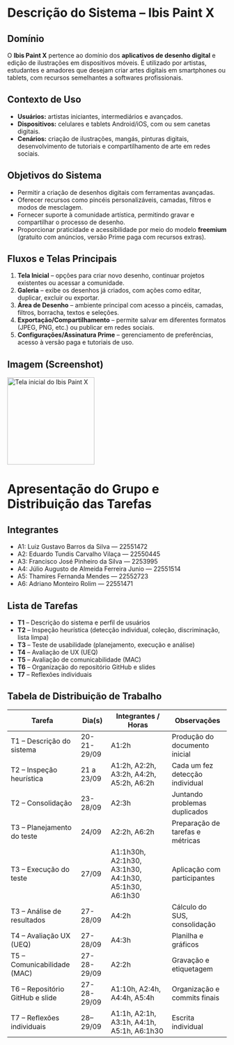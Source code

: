 # Descrição do Sistema – Ibis Paint X

## Domínio
O **Ibis Paint X** pertence ao domínio dos **aplicativos de desenho digital** e edição de ilustrações em dispositivos móveis. É utilizado por artistas, estudantes e amadores que desejam criar artes digitais em smartphones ou tablets, com recursos semelhantes a softwares profissionais.

## Contexto de Uso
- **Usuários:** artistas iniciantes, intermediários e avançados.  
- **Dispositivos:** celulares e tablets Android/iOS, com ou sem canetas digitais.  
- **Cenários:** criação de ilustrações, mangás, pinturas digitais, desenvolvimento de tutoriais e compartilhamento de arte em redes sociais.  

## Objetivos do Sistema
- Permitir a criação de desenhos digitais com ferramentas avançadas.  
- Oferecer recursos como pincéis personalizáveis, camadas, filtros e modos de mesclagem.  
- Fornecer suporte à comunidade artística, permitindo gravar e compartilhar o processo de desenho.  
- Proporcionar praticidade e acessibilidade por meio do modelo **freemium** (gratuito com anúncios, versão Prime paga com recursos extras).  

## Fluxos e Telas Principais
1. **Tela Inicial** – opções para criar novo desenho, continuar projetos existentes ou acessar a comunidade.  
2. **Galeria** – exibe os desenhos já criados, com ações como editar, duplicar, excluir ou exportar.  
3. **Área de Desenho** – ambiente principal com acesso a pincéis, camadas, filtros, borracha, textos e seleções.  
4. **Exportação/Compartilhamento** – permite salvar em diferentes formatos (JPEG, PNG, etc.) ou publicar em redes sociais.  
5. **Configurações/Assinatura Prime** – gerenciamento de preferências, acesso à versão paga e tutoriais de uso.  

## Imagem (Screenshot)

<img src="https://github.com/user-attachments/assets/d350faf2-ec02-4f60-84f4-180178d829e3" alt="Tela inicial do Ibis Paint X" width="200"/>

# Apresentação do Grupo e Distribuição das Tarefas

## Integrantes
- A1: Luiz Gustavo Barros da Silva — 22551472  
- A2: Eduardo Tundis Carvalho Vilaça — 22550445  
- A3: Francisco José Pinheiro da Silva — 2253995  
- A4: Júlio Augusto de Almeida Ferreira Junio — 22551514  
- A5: Thamires Fernanda Mendes — 22552723
- A6: Adriano Monteiro Rolim — 22551471
  
## Lista de Tarefas
- **T1** – Descrição do sistema e perfil de usuários  
- **T2** – Inspeção heurística (detecção individual, coleção, discriminação, lista limpa)  
- **T3** – Teste de usabilidade (planejamento, execução e análise)  
- **T4** – Avaliação de UX (UEQ)  
- **T5** – Avaliação de comunicabilidade (MAC)  
- **T6** – Organização do repositório GitHub e slides  
- **T7** – Reflexões individuais  

## Tabela de Distribuição de Trabalho

| Tarefa | Dia(s) | Integrantes / Horas | Observações |
|--------|--------|----------------------|-------------|
| T1 – Descrição do sistema | 20-21-29/09 | A1:2h | Produção do documento inicial |
| T2 – Inspeção heurística | 21 a 23/09 | A1:2h, A2:2h, A3:2h, A4:2h, A5:2h, A6:2h | Cada um fez detecção individual |
| T2 – Consolidação | 23-28/09 | A2:3h | Juntando problemas duplicados |
| T3 – Planejamento do teste | 24/09 | A2:2h, A6:2h | Preparação de tarefas e métricas |
| T3 – Execução do teste | 27/09 | A1:1h30h, A2:1h30, A3:1h30, A4:1h30, A5:1h30, A6:1h30 | Aplicação com participantes |
| T3 – Análise de resultados | 27-28/09 | A4:2h | Cálculo do SUS, consolidação |
| T4 – Avaliação UX (UEQ) | 27-28/09 | A4:3h | Planilha e gráficos |
| T5 – Comunicabilidade (MAC) | 27-28-29/09 | A2:2h | Gravação e etiquetagem |
| T6 – Repositório GitHub e slide | 27-28-29/09 | A1:10h, A2:4h, A4:4h, A5:4h | Organização e commits finais |
| T7 – Reflexões individuais | 28–29/09 | A1:1h, A2:1h, A3:1h, A4:1h, A5:1h, A6:1h30 | Escrita individual |
